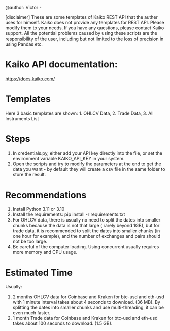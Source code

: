 @author: Victor - 

[disclaimer] These are some templates of Kaiko REST API that the auther uses for himself. Kaiko does not provide any 
templates for
REST API. Please modify them to your needs. If you have any questions, please contact Kaiko support. All the potential
problems caused by using these scripts are the responsibility of the user, including but not limited to the loss of
precision in using Pandas etc. 

# Kaiko API documentation:
https://docs.kaiko.com/

# Templates

Here 3 basic templates are shown: 1. OHLCV Data, 2. Trade Data, 3. All Instruments List

# Steps

1. In credentials.py, either add your API key directly into the file, or set the environment variable KAIKO_API_KEY
   in your system.
2. Open the scripts and try to modify the parameters at the end to get the data you want - by default they will create
   a csv file in the same folder to store the result.

# Recommendations
1. Install Python 3.11 or 3.10
2. Install the requirements: pip install -r requirements.txt
3. For OHLCV data, there is usually no need to split the dates into smaller chunks because the data is not that large (
   rarely beyond 1GB), but for trade data, it is recommended to split the dates into smaller chunks (in one hour for
   example), and the number of exchanges and pairs should not be too large.
4. Be careful of the computer loading. Using concurrent usually requires more memory and CPU usage.


# Estimated Time

Usually: 
1. 2 months OHLCV data for Coinbase and Kraken for btc-usd and eth-usd with 1 minute interval takes about
   4 seconds to download. (36 MB). By splitting the dates into smaller chunks and use multi-threading, it can be even
   much faster.
2. 1 month Trade data for Coinbase and Kraken for btc-usd and eth-usd takes about 100 seconds to download. (1.5 GB).
